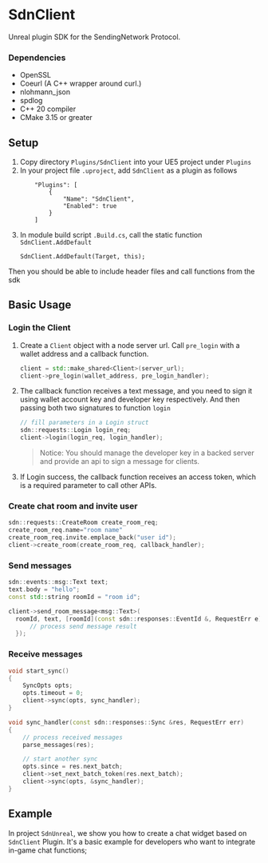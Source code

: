 # SdnClient

Unreal plugin SDK for the SendingNetwork Protocol.

### Dependencies
- OpenSSL
- Coeurl (A C++ wrapper around curl.)
- nlohmann_json
- spdlog
- C++ 20 compiler
- CMake 3.15 or greater

## Setup
1. Copy directory `Plugins/SdnClient` into your UE5 project under `Plugins`
2. In your project file `.uproject`, add `SdnClient` as a plugin as follows
    ```
        "Plugins": [
            {
                "Name": "SdnClient",
                "Enabled": true
            }
        ]
    ```
3. In module build script `.Build.cs`, call the static function `SdnClient.AddDefault`
    ```
    SdnClient.AddDefault(Target, this);
    ```
Then you should be able to include header files and call functions from the sdk

## Basic Usage

### Login the Client
1. Create a `Client` object with a node server url. Call `pre_login` with a wallet address and a callback function.
    ```c++
    client = std::make_shared<Client>(server_url);
    client->pre_login(wallet_address, pre_login_handler);
    ```
2. The callback function receives a text message, and you need to sign it using wallet account key and developer key respectively. And then passing both two signatures to function `login`
    ```c++
    // fill parameters in a Login struct
    sdn::requests::Login login_req;
    client->login(login_req, login_handler);
    ```
    > Notice: You should manage the developer key in a backed server and provide an api to sign a message for clients.
3. If Login success, the callback function receives an access token, which is a required parameter to call other APIs.

### Create chat room and invite user
```c++
sdn::requests::CreateRoom create_room_req;
create_room_req.name="room name"
create_room_req.invite.emplace_back("user id");
client->create_room(create_room_req, callback_handler);
```

### Send messages
```c++
sdn::events::msg::Text text;
text.body = "hello";
const std::string roomId = "room id";

client->send_room_message<msg::Text>(
  roomId, text, [roomId](const sdn::responses::EventId &, RequestErr e) {
      // process send message result
  });
```

### Receive messages
```c++
void start_sync()
{
    SyncOpts opts;
    opts.timeout = 0;
    client->sync(opts, sync_handler);
}

void sync_handler(const sdn::responses::Sync &res, RequestErr err)
{
    // process received messages
    parse_messages(res);

    // start another sync
    opts.since = res.next_batch;
    client->set_next_batch_token(res.next_batch);
    client->sync(opts, &sync_handler);
}
```

## Example

In project `SdnUnreal`, we show you how to create a chat widget based on `SdnClient` Plugin. It's a basic example for developers who want to integrate in-game chat functions;